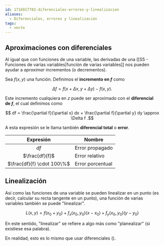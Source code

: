 ```yaml
---
id: 1716917783-diferenciales-errores-y-linealizacion
aliases:
  - Diferenciales, errores y linealización
tags:
  - vecto
---
```


## Aproximaciones con diferenciales

Al igual que con funciones de una variable, las derivadas de una [[S5 - Funciones de varias variables|función de varias variables]] nos pueden ayudar a *aproximar* incrementos (o decrementos).

Sea $f(x,y)$ una función. Definimos el **incremento en $f$** como

$$
\Delta f = f(x + \Delta x, \, y + \Delta y) - f(x, \, y)
.$$

Este incremento cualquiera en $z$ puede ser aproximado con el **diferencial de $f$**, el cual definimos como

$$
df = \frac{\partial f}{\partial x} dx + \frac{\partial f}{\partial y} dy \approx \Delta f
.$$

A esta expresión se le llama también **diferencial total** o **error**.

|         Expresión          | Nombre           |
| :------------------------: | ---------------- |
|            $df$            | Error propagado  |
|       $\frac{df}{f}$       | Error relativo   |
| $\frac{df}{f} \cdot 100\%$ | Error porcentual |

## Linealización

Así como las funciones de una variable se pueden linealizar en un punto (es decir, calcular su recta tangente en un punto), una función de varias variables también se puede "linealizar".

$$
L(x,y) = f(x_0+y_0) + f_x(x_0,y_0)(x-x_0) + f_y(x_0,y_0)(y-y_0)
$$

En este sentido, "linealizar" se refiere a algo más como "planealizar" (si existiese esa palabra).

En realidad, esto es lo mismo que usar diferenciales ().
